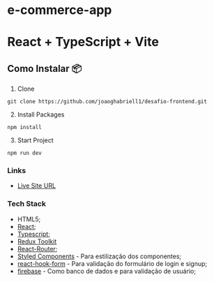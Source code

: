 # e-commerce-app

# React + TypeScript + Vite

## **Como Instalar 📦**

1. Clone

```
git clone https://github.com/joaoghabriell1/desafio-frontend.git
```

2. Install Packages

```
npm install
```

3. Start Project

```
npm run dev
```

### Links

- [Live Site URL](https://e-commerce-app-portf.netlify.app/)

### Tech Stack

- HTML5;
- [React](https://reactjs.org/);
- [Typescript](https://www.typescriptlang.org/);
- [Redux Toolkit](https://redux-toolkit.js.org/)
- [React-Router](https://reactjs.org/);
- [Styled Components](https://styled-components.com/) - Para estilização dos componentes;
- [react-hook-form](https://react-hook-form.com/) - Para validação do formulário de login e signup;
- [firebase](https://firebase.google.com/) - Como banco de dados e para validação de usuário;

